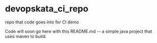 # devopskata_ci_repo
repo that code goes into for CI demo


Code will soon go here with this README.md -- a simple java project that uses maven to build. 
